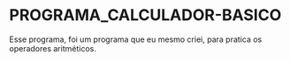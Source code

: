 # PROGRAMA_CALCULADOR-BASICO 
 Esse programa, foi um programa que eu mesmo criei, para pratica os operadores aritméticos.

